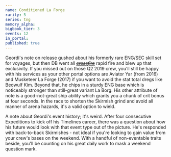 ```yaml
---
name: Conditioned La Forge
rarity: 5
series: tng
memory_alpha:
bigbook_tier: 3
events: 12
in_portal:
published: true
---
```


Geordi's note on release gushed about his formerly rare ENG/SEC skill set for voyages, but then DB went all [~~_crossfire_~~](https://www.youtube.com/watch?v=rCwn1NTK-50) rapid fire and blew up that exclusivity. If you missed out on those Q2 2019 crew, you'll still be happy with his services as your other portal options are Aviator Yar (from 2016) and Musketeer La Forge (2017) if you want to avoid the stat total dregs like Beowulf Kim. Beyond that, he chips in a sturdy ENG base which is noticeably stronger than still-great variant La Borg. His other attribute of note is a good-not-great ship ability which grants you a chunk of crit bonus at four seconds. In the race to shorten the Skirmish grind and avoid all manner of arena hazards, it's a valid option to wield.

A note about Geordi's event history; it's weird. After four consecutive Expeditions to kick off his Timelines career, there was a question about how his future would look with that event type out of the picture. He's responded with back-to-back Skirmishes - not ideal if you're looking to gain value from your crew's bases on the weekend. With a handful of non-eventable traits beside, you'll be counting on his great daily work to mask a weekend question mark.
